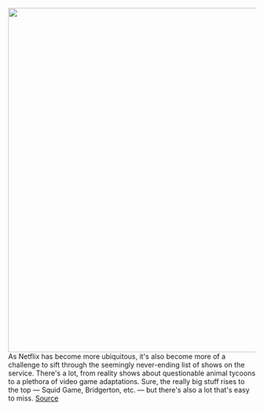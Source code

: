 <img src='https://cdn.vox-cdn.com/thumbor/BtgxYb20U7vdNftDlrcrO1WX6Q0=/0x0:3000x2000/1200x675/filters:focal(989x955:1469x1435)/cdn.vox-cdn.com/uploads/chorus_image/image/70301174/VRG_ILLO_2021_RoundUp_NETFLIX.0.jpg' width='700px' /><br/>
As Netflix has become more ubiquitous, it's also become more of a challenge to sift through the seemingly never-ending list of shows on the service. There's a lot, from reality shows about questionable animal tycoons to a plethora of video game adaptations. Sure, the really big stuff rises to the top — Squid Game, Bridgerton, etc. — but there's also a lot that's easy to miss.
<a href='https://www.theverge.com/22839468/netflix-best-shows-2021'> Source <a/>